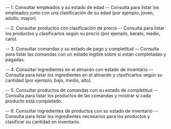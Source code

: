 -- 1. Consultar empleados y su estado de edad
-- Consulta para listar los empleados junto con una clasificación de su edad (por ejemplo, joven, adulto, mayor).


-- 2. Consultar productos con clasificación de precio
-- Consulta para listar los productos y clasificarlos según su precio (por ejemplo, barato, medio, caro).


-- 3. Consultar comandas y su estado de pago y completitud
-- Consulta para listar las comandas con un estado legible sobre si están completadas y pagadas.


-- 4. Consultar ingredientes en el almacén con estado de inventario
-- Consulta para listar los ingredientes en el almacén y clasificarlos según su cantidad (por ejemplo, bajo, medio, alto).


-- 5. Consultar productos de comandas con su estado de completitud
-- Consulta para listar los productos de las comandas y mostrar si cada producto está completado.


-- 6. Consultar ingredientes de productos con su estado de inventario
-- Consulta para listar los ingredientes necesarios para los productos y clasificar su cantidad en inventario.
